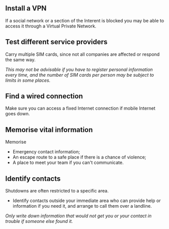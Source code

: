 [Title]: # (Precautions)
[Order]: # (3)

## Install a VPN

If a social network or a section of the Interent is blocked you may be able to access it through a Virtual Private Network. 

## Test different service providers

Carry multiple SIM cards, since not all companies are affected or respond the same way. 

*This may not be advisable if you have to register personal information every time, and the number of SIM cards per person may be subject to limits in some places.*

## Find a wired connection

Make sure you can access a fixed Internet connection if mobile Internet goes down.

## Memorise vital information

Memorise 

* Emergency contact information;
* An escape route to a safe place if there is a chance of violence;
* A place to meet your team if you can't communicate. 

## Identify contacts

Shutdowns are often restricted to a specific area.

* Identify contacts outside your immediate area who can provide help or information if you need it, and arrange to call them over a landline.  

*Only write down information that would not get you or your contact in trouble if someone else found it.*
